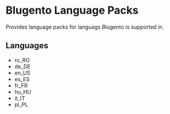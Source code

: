 Blugento Language Packs
======================

Provides language packs for languags Blugento is supported in.

## Languages ##

* ro_RO
* de_DE
* en_US
* es_ES
* fr_FR
* hu_HU
* it_IT
* pl_PL